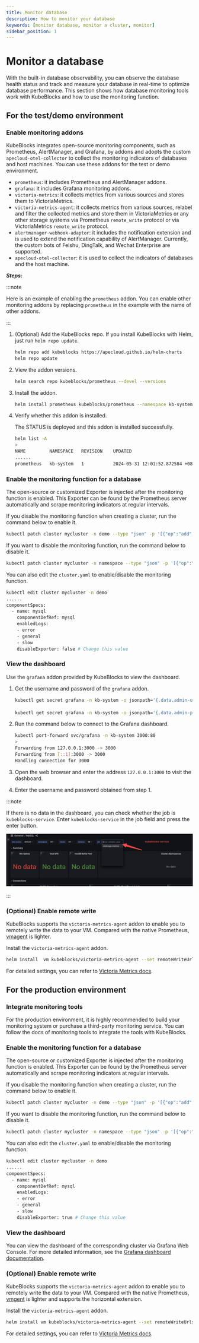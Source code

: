 ```yaml
---
title: Monitor database
description: How to monitor your database
keywords: [monitor database, monitor a cluster, monitor]
sidebar_position: 1
---
```


# Monitor a database

With the built-in database observability, you can observe the database health status and track and measure your database in real-time to optimize database performance. This section shows how database monitoring tools work with KubeBlocks and how to use the monitoring function.

## For the test/demo environment

### Enable monitoring addons

KubeBlocks integrates open-source monitoring components, such as Prometheus, AlertManager, and Grafana, by addons and adopts the custom `apecloud-otel-collector` to collect the monitoring indicators of databases and host machines. You can use these addons for the test or demo environment.

* `prometheus`: it includes Prometheus and AlertManager addons.
* `grafana`: it includes Grafana monitoring addons.
* `victoria-metrics`: it collects metrics from various sources and stores them to VictoriaMetrics.
* `victoria-metrics-agent`: it collects metrics from various sources, relabel and filter the collected metrics and store them in VictoriaMetrics or any other storage systems via Prometheus `remote_write` protocol or via VictoriaMetrics `remote_write` protocol.
* `alertmanager-webhook-adaptor`: it includes the notification extension and is used to extend the notification capability of AlertManager. Currently, the custom bots of Feishu, DingTalk, and Wechat Enterprise are supported.
* `apecloud-otel-collector`: it is used to collect the indicators of databases and the host machine.

***Steps:***

:::note

Here is an example of enabling the `prometheus` addon. You can enable other monitoring addons by replacing `prometheus` in the example with the name of other addons.

:::

1. (Optional) Add the KubeBlocks repo. If you install KubeBlocks with Helm, just run `helm repo update`.

   ```bash
   helm repo add kubeblocks https://apecloud.github.io/helm-charts
   helm repo update
   ```

2. View the addon versions.

   ```bash
   helm search repo kubeblocks/prometheus --devel --versions
   ```

3. Install the addon.

   ```bash
   helm install prometheus kubeblocks/prometheus --namespace kb-system --create-namespace
   ```

4. Verify whether this addon is installed.

   The STATUS is deployed and this addon is installed successfully.

   ```bash
   helm list -A
   >
   NAME         NAMESPACE   REVISION    UPDATED                                 STATUS      CHART                APP VERSION
   ......
   prometheus   kb-system   1           2024-05-31 12:01:52.872584 +0800 CST    deployed    prometheus-15.16.1   2.39.1 
   ```

### Enable the monitoring function for a database

The open-source or customized Exporter is injected after the monitoring function is enabled. This Exporter can be found by the Prometheus server automatically and scrape monitoring indicators at regular intervals.

If you disable the monitoring function when creating a cluster, run the command below to enable it.

```bash
kubectl patch cluster mycluster -n demo --type "json" -p '[{"op":"add","path":"/spec/componentSpecs/0/disableExporter","value":false}]'
```

If you want to disable the monitoring function, run the command below to disable it.

```bash
kubectl patch cluster mycluster -n namespace --type "json" -p '[{"op":"add","path":"/spec/componentSpecs/0/disableExporter","value":true}]'
```

You can also edit the `cluster.yaml` to enable/disable the monitoring function.

```bash
kubectl edit cluster mycluster -n demo
......
componentSpecs:
  - name: mysql
    componentDefRef: mysql
    enabledLogs:
    - error
    - general
    - slow
    disableExporter: false # Change this value
```

### View the dashboard

Use the `grafana` addon provided by KubeBlocks to view the dashboard.

1. Get the username and password of the `grafana` addon.

   ```bash
   kubectl get secret grafana -n kb-system -o jsonpath='{.data.admin-user}' |base64 -d

   kubectl get secret grafana -n kb-system -o jsonpath='{.data.admin-password}' |base64 -d
   ```

2. Run the command below to connect to the Grafana dashboard.

   ```bash
   kubectl port-forward svc/grafana -n kb-system 3000:80
   >
   Forwarding from 127.0.0.1:3000 -> 3000
   Forwarding from [::1]:3000 -> 3000
   Handling connection for 3000
   ```

3. Open the web browser and enter the address `127.0.0.1:3000` to visit the dashboard.
4. Enter the username and password obtained from step 1.

:::note

If there is no data in the dashboard, you can check whether the job is `kubeblocks-service`. Enter `kubeblocks-service` in the job field and press the enter button.

![monitoring](./../../img/api-monitoring.png)

:::

### (Optional) Enable remote write

KubeBlocks supports the `victoria-metrics-agent` addon to enable you to remotely write the data to your VM. Compared with the native Prometheus, [vmagent](https://docs.victoriametrics.com/vmagent.html) is lighter.

Install the `victoria-metrics-agent` addon.

```bash
helm install  vm kubeblocks/victoria-metrics-agent --set remoteWriteUrls={http://<remoteWriteUrl>:<port>/<remote write path>}
```

For detailed settings, you can refer to [Victoria Metrics docs](https://artifacthub.io/packages/helm/victoriametrics/victoria-metrics-agent).

## For the production environment

### Integrate monitoring tools

For the production environment, it is highly recommended to build your monitoring system or purchase a third-party monitoring service. You can follow the docs of monitoring tools to integrate the tools with KubeBlocks.

### Enable the monitoring function for a database

The open-source or customized Exporter is injected after the monitoring function is enabled. This Exporter can be found by the Prometheus server automatically and scrape monitoring indicators at regular intervals.

If you disable the monitoring function when creating a cluster, run the command below to enable it.

```bash
kubectl patch cluster mycluster -n demo --type "json" -p '[{"op":"add","path":"/spec/componentSpecs/0/disableExporter","value":false}]'
```

If you want to disable the monitoring function, run the command below to disable it.

```bash
kubectl patch cluster mycluster -n namespace --type "json" -p '[{"op":"add","path":"/spec/componentSpecs/0/disableExporter","value":true}]'
```

You can also edit the `cluster.yaml` to enable/disable the monitoring function.

```bash
kubectl edit cluster mycluster -n demo
......
componentSpecs:
  - name: mysql
    componentDefRef: mysql
    enabledLogs:
    - error
    - general
    - slow
    disableExporter: true # Change this value
```

### View the dashboard

You can view the dashboard of the corresponding cluster via Grafana Web Console. For more detailed information, see the [Grafana dashboard documentation](https://grafana.com/docs/grafana/latest/dashboards/).

### (Optional) Enable remote write

KubeBlocks supports the `victoria-metrics-agent` addon to enable you to remotely write the data to your VM. Compared with the native Prometheus, [vmgent](https://docs.victoriametrics.com/vmagent.html) is lighter and supports the horizontal extension.

Install the `victoria-metrics-agent` addon.

```bash
helm install vm kubeblocks/victoria-metrics-agent --set remoteWriteUrls={http://<remoteWriteUrl>:<port>/<remote write path>}
```

For detailed settings, you can refer to [Victoria Metrics docs](https://artifacthub.io/packages/helm/victoriametrics/victoria-metrics-agent).
